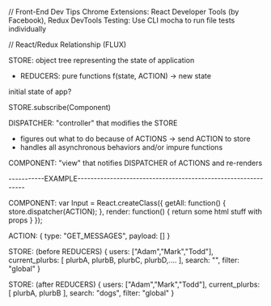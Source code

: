// Front-End Dev Tips
Chrome Extensions: React Developer Tools (by Facebook), Redux DevTools
Testing: Use CLI mocha to run file tests individually

// React/Redux Relationship (FLUX)

STORE: object tree representing the state of application
- REDUCERS: pure functions f(state, ACTION) -> new state

initial state of app?

STORE.subscribe(Component)

DISPATCHER: "controller" that modifies the STORE
- figures out what to do because of ACTIONS -> send ACTION to store
- handles all asynchronous behaviors and/or impure functions

COMPONENT: "view" that notifies DISPATCHER of ACTIONS and re-renders

-----------EXAMPLE--------------------------------------------------------------

COMPONENT:
var Input = React.createClass({
  getAll: function() {
    store.dispatcher(ACTION);
  },
  render: function() {
    return some html stuff with props
  }
});

ACTION:
{
  type: "GET_MESSAGES",
  payload: []
}

STORE: (before REDUCERS)
{
  users: ["Adam","Mark","Todd"],
  current_plurbs: [
    plurbA, plurbB, plurbC, plurbD,....
  ],
  search: "",
  filter: "global"
}

STORE: (after REDUCERS)
{
 users: ["Adam","Mark","Todd"],
 current_plurbs: [
   plurbA, plurbB
 ],
 search: "dogs",
 filter: "global" 
}